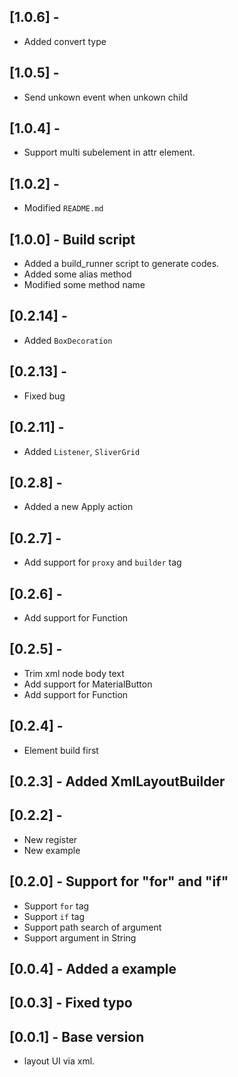 ## [1.0.6] -

* Added convert type

## [1.0.5] -

* Send unkown event when unkown child

## [1.0.4] -

* Support multi subelement in attr element.
 
## [1.0.2] - 

* Modified `README.md`

## [1.0.0] - Build script

* Added a build_runner script to generate codes.
* Added some alias method
* Modified some method name

## [0.2.14] -

* Added `BoxDecoration`

## [0.2.13] -

* Fixed bug

## [0.2.11] -

* Added `Listener`, `SliverGrid`

## [0.2.8] -

* Added a new Apply action

## [0.2.7] -

* Add support for `proxy` and `builder` tag

## [0.2.6] -

* Add support for Function

## [0.2.5] - 

* Trim xml node body text
* Add support for MaterialButton
* Add support for Function

## [0.2.4] - 

* Element build first

## [0.2.3] - Added XmlLayoutBuilder

## [0.2.2] - 

* New register
* New example

## [0.2.0] - Support for "for" and "if"

* Support `for` tag
* Support `if` tag
* Support path search of argument
* Support argument in String

## [0.0.4] - Added a example

## [0.0.3] - Fixed typo

## [0.0.1] - Base version

* layout UI via xml.
